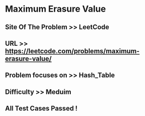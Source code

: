 # Maximum Erasure Value

## Site Of The Problem >> LeetCode

## URL >> https://leetcode.com/problems/maximum-erasure-value/

## Problem focuses on >> Hash_Table

## Difficulty >> Meduim

## All Test Cases Passed !


